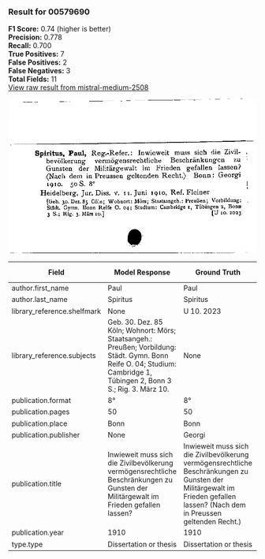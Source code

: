 ### Result for 00579690
**F1 Score:** 0.74 (higher is better)<br>**Precision:** 0.778<br>**Recall:** 0.700<br>**True Positives:** 7<br>**False Positives:** 2<br>**False Negatives:** 3<br>**Total Fields:** 11<br>[View raw result from mistral-medium-2508](https://github.com/RISE-UNIBAS/humanities_data_benchmark/blob/main/results/2025-09-26/T0179/request_T0179_00579690.json)

<img src="https://github.com/RISE-UNIBAS/humanities_data_benchmark/blob/main/benchmarks/zettelkatalog/images/00579690.jpg?raw=true" alt="00579690" width="600px">

| Field | Model Response | Ground Truth | Fuzzy Score | Match |
|-------|----------------|--------------|-------------|-------|
| author.first_name | Paul | Paul | 1.000 | ✅ |
| author.last_name | Spiritus | Spiritus | 1.000 | ✅ |
| library_reference.shelfmark | None | U 10. 2023 | 0.000 | ❌ |
| library_reference.subjects | Geb. 30. Dez. 85 Köln; Wohnort: Mörs; Staatsangeh.: Preußen; Vorbildung: Städt. Gymn. Bonn Reife O. 04; Studium: Cambridge 1, Tübingen 2, Bonn 3 S.; Rig. 3. März 10. | None | 0.000 | ❌ |
| publication.format | 8° | 8° | 1.000 | ✅ |
| publication.pages | 50 | 50 | 1.000 | ✅ |
| publication.place | Bonn | Bonn | 1.000 | ✅ |
| publication.publisher | None | Georgi | 0.000 | ❌ |
| publication.title | Inwieweit muss sich die Zivilbevölkerung vermögensrechtliche Beschränkungen zu Gunsten der Militärgewalt im Frieden gefallen lassen? | Inwieweit muss sich die Zivilbevölkerung vermögensrechtliche Beschränkungen zu Gunsten der Militärgewalt im Frieden gefallen lassen? (Nach dem in Preussen geltenden Recht.) | 0.868 | ❌ |
| publication.year | 1910 | 1910 | 1.000 | ✅ |
| type.type | Dissertation or thesis | Dissertation or thesis | 1.000 | ✅ |
